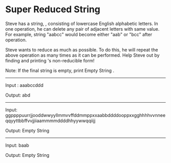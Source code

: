 # Super Reduced String

Steve has a string, , consisting of  lowercase English alphabetic letters. In one operation, he can delete any pair of adjacent letters with same value. For example, string "aabcc" would become either "aab" or "bcc" after operation.

Steve wants to reduce  as much as possible. To do this, he will repeat the above operation as many times as it can be performed. Help Steve out by finding and printing 's non-reducible form!

Note: If the final string is empty, print Empty String .

________________________________________________________________________

Input : aaabccddd

Output: abd

-----------------------------------

Input: ggppppuurrjjooddwwyyllmmvvffddmmppxxaabbddddooppxxgghhhhvvnneeqqyyttbbffvvjjiiaammmmddddhhyywwqqiijj

Output: Empty String

----------------------------------

Input: baab

Output: Empty String
